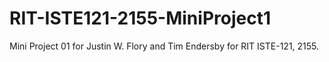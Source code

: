 # RIT-ISTE121-2155-MiniProject1
Mini Project 01 for Justin W. Flory and Tim Endersby for RIT ISTE-121, 2155.
